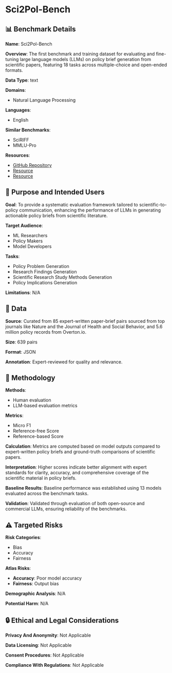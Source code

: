 # Sci2Pol-Bench

## 📊 Benchmark Details

**Name**: Sci2Pol-Bench

**Overview**: The first benchmark and training dataset for evaluating and fine-tuning large language models (LLMs) on policy brief generation from scientific papers, featuring 18 tasks across multiple-choice and open-ended formats.

**Data Type**: text

**Domains**:
- Natural Language Processing

**Languages**:
- English

**Similar Benchmarks**:
- SciRIFF
- MMLU-Pro

**Resources**:
- [GitHub Repository](https://github.com/WeiminWu2000/Sci2Pol)
- [Resource](https://huggingface.co/datasets/Weimin2000/Sci2Pol-Bench)
- [Resource](https://huggingface.co/datasets/Weimin2000/Sci2Pol-Corpus)

## 🎯 Purpose and Intended Users

**Goal**: To provide a systematic evaluation framework tailored to scientific-to-policy communication, enhancing the performance of LLMs in generating actionable policy briefs from scientific literature.

**Target Audience**:
- ML Researchers
- Policy Makers
- Model Developers

**Tasks**:
- Policy Problem Generation
- Research Findings Generation
- Scientific Research Study Methods Generation
- Policy Implications Generation

**Limitations**: N/A

## 💾 Data

**Source**: Curated from 85 expert-written paper-brief pairs sourced from top journals like Nature and the Journal of Health and Social Behavior, and 5.6 million policy records from Overton.io.

**Size**: 639 pairs

**Format**: JSON

**Annotation**: Expert-reviewed for quality and relevance.

## 🔬 Methodology

**Methods**:
- Human evaluation
- LLM-based evaluation metrics

**Metrics**:
- Micro F1
- Reference-free Score
- Reference-based Score

**Calculation**: Metrics are computed based on model outputs compared to expert-written policy briefs and ground-truth comparisons of scientific papers.

**Interpretation**: Higher scores indicate better alignment with expert standards for clarity, accuracy, and comprehensive coverage of the scientific material in policy briefs.

**Baseline Results**: Baseline performance was established using 13 models evaluated across the benchmark tasks.

**Validation**: Validated through evaluation of both open-source and commercial LLMs, ensuring reliability of the benchmarks.

## ⚠️ Targeted Risks

**Risk Categories**:
- Bias
- Accuracy
- Fairness

**Atlas Risks**:
- **Accuracy**: Poor model accuracy
- **Fairness**: Output bias

**Demographic Analysis**: N/A

**Potential Harm**: N/A

## 🔒 Ethical and Legal Considerations

**Privacy And Anonymity**: Not Applicable

**Data Licensing**: Not Applicable

**Consent Procedures**: Not Applicable

**Compliance With Regulations**: Not Applicable

